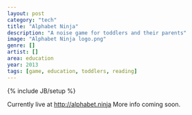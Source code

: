 ```yaml
---
layout: post
category: "tech"
title: "Alphabet Ninja"
description: "A noise game for toddlers and their parents"
image: "Alphabet Ninja logo.png"
genre: []
artist: []
area: education
year: 2013
tags: [game, education, toddlers, reading]
---
```

{% include JB/setup %}

Currently live at http://alphabet.ninja
More info coming soon.